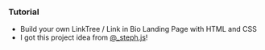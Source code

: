 ### Tutorial

- Build your own LinkTree / Link in Bio Landing Page with HTML and CSS
- I got this project idea from [@_steph.js](https://www.instagram.com/_steph.js/)!